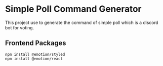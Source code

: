 # Simple Poll Command Generator

This project use to generate the command of simple poll which is a discord bot for voting.

## Frontend Packages

```
npm install @emotion/styled
npm install @emotion/react
```